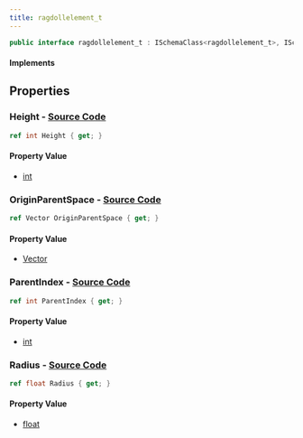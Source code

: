 ```yaml
---
title: ragdollelement_t
---
```


```csharp
public interface ragdollelement_t : ISchemaClass<ragdollelement_t>, ISchemaField, ISchemaClass, INativeHandle
```

#### Implements

## Properties

### **Height** - [Source Code](https://github.com/swiftly-solution/swiftlys2/blob/main/managed/src/SwiftlyS2.Generated/Schemas/Interfaces/ragdollelement_t.cs#L22)

```csharp
ref int Height { get; }
```

#### Property Value

- [int](https://learn.microsoft.com/dotnet/api/system.int32)

### **OriginParentSpace** - [Source Code](https://github.com/swiftly-solution/swiftlys2/blob/main/managed/src/SwiftlyS2.Generated/Schemas/Interfaces/ragdollelement_t.cs#L16)

```csharp
ref Vector OriginParentSpace { get; }
```

#### Property Value

- [Vector](/docs/api/shared/natives/vector)

### **ParentIndex** - [Source Code](https://github.com/swiftly-solution/swiftlys2/blob/main/managed/src/SwiftlyS2.Generated/Schemas/Interfaces/ragdollelement_t.cs#L18)

```csharp
ref int ParentIndex { get; }
```

#### Property Value

- [int](https://learn.microsoft.com/dotnet/api/system.int32)

### **Radius** - [Source Code](https://github.com/swiftly-solution/swiftlys2/blob/main/managed/src/SwiftlyS2.Generated/Schemas/Interfaces/ragdollelement_t.cs#L20)

```csharp
ref float Radius { get; }
```

#### Property Value

- [float](https://learn.microsoft.com/dotnet/api/system.single)

